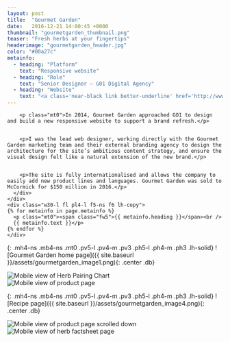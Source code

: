 ```yaml
---
layout: post
title:  "Gourmet Garden"
date:   2016-12-21 14:00:45 +0000
thumbnail: "gourmetgarden_thumbnail.png"
teaser: "Fresh herbs at your fingertips"
headerimage: "gourmetgarden_header.jpg"
color: "#00a27c"
metainfo:
  - heading: "Platform"
    text: "Responsive website"
  - heading: "Role"
    text: "Senior Designer – G01 Digital Agency"
  - heading: "Website"
    text: "<a class='near-black link better-underline' href='http://www.gourmetgarden.com/' target='_blank' alt='Gourmet Garden Website'>gourmetgarden.com</a>"
---
```

<div class="cf mw8x center mb6">
  <div class="mh4">
    <div class="w-70-l fl f4-ns f5 lh-extra">
      <div class="measure-wide">


        <p class="mt0">In 2014, Gourmet Garden approached GO1 to design and build a new responsive website to support a brand refresh.</p>


        <p>I was the lead web designer, working directly with the Gourmet Garden marketing team and their external branding agency to design the architecture for the site’s ambitious content strategy, and ensure the visual design felt like a natural extension of the new brand.</p>


        <p>The site is fully internationalised and allows the company to easily add new product lines and languages. Gourmet Garden was sold to McCormick for $150 million in 2016.</p>
      </div>
    </div>
    <div class="w30-l fl pl4-l f5-ns f6 lh-copy">
    {% for metainfo in page.metainfo %}
      <p class="mt0"><span class="fw5">{{ metainfo.heading }}</span><br />
      {{ metainfo.text }}</p>
    {% endfor %}
    </div>
  </div>
</div>

{: .mh4-ns .mb4-ns .mt0 .pv5-l .pv4-m .pv3 .ph5-l .ph4-m .ph3 .lh-solid}
![Gourmet Garden home page]({{ site.baseurl }}/assets/gourmetgarden_image1.png){: .center .db}

<div class="bg-gourmetgarden-tan cf mb4-ns mt0 mb4-ns">
  <div class="mb4-ns mt0 pv5-l pv4 pl6-l pr5-l ph4 lh-solid w-50-ns fl">
    <div class="mw6 center">
      <img src="{{ site.baseurl }}/assets/gourmetgarden_image2.png" alt="Mobile view of Herb Pairing Chart">
    </div>
  </div>

  <div class="mb4-ns mt0 pv5-l pv4 pr6-l pl5-l ph4 lh-solid w-50-ns fl">
    <div class="mw6 center">
      <img src="{{ site.baseurl }}/assets/gourmetgarden_image3.png" alt="Mobile view of product page">
    </div>
  </div>
</div>


{: .mh4-ns .mb4-ns .mt0 .pv5-l .pv4-m .pv3 .ph5-l .ph4-m .ph3 .lh-solid}
![Recipe page]({{ site.baseurl }}/assets/gourmetgarden_image4.png){: .center .db}

<div class="bg-gourmetgarden-tan cf mt0">
  <div class="mb4-ns mt0 pv5-l pv4 pl6-l pr5-l ph4 lh-solid w-50-ns fl">
    <div class="mw6 center">
      <img src="{{ site.baseurl }}/assets/gourmetgarden_image5.png" alt="Mobile view of product page scrolled down">
    </div>
  </div>

  <div class="mb4-ns mt0 pv5-l pv4 pr6-l pl5-l ph4 lh-solid w-50-ns fl">
    <div class="mw6 center">
      <img src="{{ site.baseurl }}/assets/gourmetgarden_image6.png" alt="Mobile view of herb factsheet page">
    </div>
  </div>
</div>
